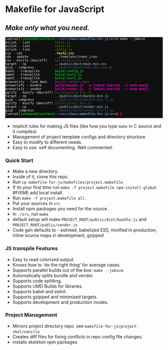 # Makefile for JavaScript

## *Make only what you need.*

<img 
    alt='screenshot' 
    src='https://raw.githubusercontent.com/NCarson/makefile-for-js/master/.screen.png'
    width='600' />

- implicit rules for making JS files (like how you type `make` in C source and it compiles)
- Management of project template configs and directory structure
- Easy to modify to different needs.
- Easy to use. self documenting. Well commented.

### Quick Start

- Make a new directory.
- Inside of it, clone this repo.
- Run `cp makefile-for-js/makefiles/project.makefile`.
- If its your first time run `make -f project.makefile npm-install-global` #FIXME add local install.
- Run `make -f project.makefile all`.
- Put your sources in `src`
- Install npm packages you need for the source .
- In `./src`, run `make`
- default setup will make `PROJECT_ROOT/public/dist/bundle.js` and `PROJECT_ROOT/public/vendor.js`
- Code gen defaults to - eslinted, babelized ES5, minified in production, inline source maps in development, gzipped

### JS transpile Features

* Easy to read colorized output.
* Knows how to 'do the right thing' for average cases.
* Supports parallel builds out of the box: `make --jobs=4`.
* Automatically splits bundle and vendor.
* Supports code splitting.
* Supports UMD Builds for libraries.
* Supports babel and eslint.
* Supports gzipped and minimized targets.
* Supports development and production modes.

### Project Management

* Mirrors project directory repo. see `makefile-for-js/project-skel/vanilla`
* Creates diff files for fixing conflicts in repo config file changes.
* installs skeleton npm packages
